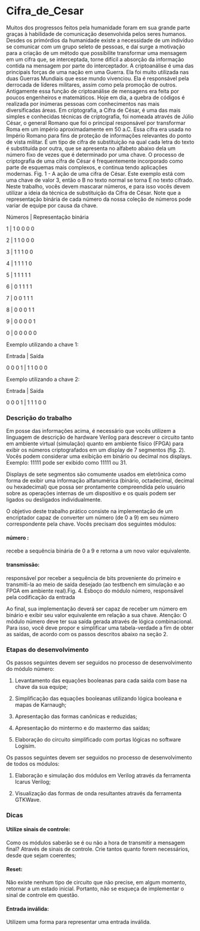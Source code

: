 # Cifra_de_Cesar

Muitos dos progressos feitos pela humanidade foram em sua grande parte graças à
habilidade de comunicação desenvolvida pelos seres humanos. Desdes os primórdios da
humanidade existe a necessidade de um indivíduo se comunicar com um grupo seleto de
pessoas, e daí surge a motivação para a criação de um método que possibilite transformar
uma mensagem em um cifra que, se interceptada, torne difícil a absorção da informação
contida na mensagem por parte do interceptador.
A criptoanálise é uma das principais forças de uma nação em uma Guerra. Ela foi
muito utilizada nas duas Guerras Mundiais que esse mundo vivenciou. Ela é responsável
pela derrocada de líderes militares, assim como pela promoção de outros. Antigamente
essa função de criptoanálise de mensagens era feita por poucos engenheiros e
matemáticos. Hoje em dia, a quebra de códigos é realizada por inúmeras pessoas com
conhecimentos nas mais diversificadas áreas.
Em criptografia, a Cifra de César, é uma das mais simples e conhecidas técnicas de
criptografia, foi nomeada através de Júlio César, o general Romano que foi o principal
responsável por transformar Roma em um império aproximadamente em 50 a.C. Essa cifra
era usada no Império Romano para fins de proteção de informações relevantes do ponto de
vista militar. É um tipo de cifra de substituição na qual cada letra do texto é substituída por
outra, que se apresenta no alfabeto abaixo dela um número fixo de vezes que é
determinado por uma chave. O processo de criptografia de uma cifra de César é
frequentemente incorporado como parte de esquemas mais complexos, e continua tendo
aplicações modernas.
Fig. 1 - A ação de uma cifra de César. Este exemplo está com uma chave de valor 3, então o B no
texto normal se torna E no texto cifrado.
Neste trabalho, vocês devem mascarar números, e para isso vocês devem utilizar a
ideia da técnica de substituição da Cifra de César.
Note que a representação binária de cada número da nossa coleção de números pode
variar de equipe por causa da chave.

Números | Representação binária

1 | 1 0 0 0 0

2 | 1 1 0 0 0

3 | 1 1 1 0 0

4 | 1 1 1 1 0

5 | 1 1 1 1 1

6 | 0 1 1 1 1

7 | 0 0 1 1 1

8 | 0 0 0 1 1

9 | 0 0 0 0 1

0 | 0 0 0 0 0

Exemplo utilizando a chave 1:

Entrada  | Saída

0 0 0 1  | 1 1 0 0 0

Exemplo utilizando a chave 2:

Entrada | Saída

0 0 0 1 | 1 1 1 0 0

### Descrição do trabalho

Em posse das informações acima, é necessário que vocês utilizem a linguagem de
descrição de hardware Verilog para descrever o circuito tanto em ambiente virtual
(simulação) quanto em ambiente físico (FPGA) para exibir os números criptografados em
um display de 7 segmentos (fig. 2). Vocês podem considerar uma exibição em binário ou
decimal nos displays. Exemplo: 11111 pode ser exibido como 11111 ou 31.

Displays de sete segmentos são comumente usados em eletrônica como forma de
exibir uma informação alfanumérica (binário, octadecimal, decimal ou hexadecimal) que
possa ser prontamente compreendida pelo usuário sobre as operações internas de um
dispositivo e os quais podem ser ligados ou desligados individualmente.

O objetivo deste trabalho prático consiste na implementação de um encriptador
capaz de converter um número (de 0 a 9) em seu número correspondente pela chave.
Vocês precisam dos seguintes módulos:

#### número : 
recebe a sequência binária de 0 a 9 e retorna a um novo valor equivalente.

#### transmissão: 
responsável por receber a sequência de bits proveniente do
primeiro e transmiti-la ao meio de saída desejado (ao testbench em
simulação e ao FPGA em ambiente real).Fig. 4. Esboço do módulo número, responsável pela codificação da entrada

Ao final, sua implementação deverá ser capaz de receber um número em binário e exibir seu valor
equivalente em relação a sua chave.
Atenção: O módulo número deve ter sua saída gerada através de lógica combinacional. Para
isso, você deve propor e simplificar uma tabela-verdade a fim de obter as saídas, de acordo com os
passos descritos abaixo na seção 2.

### Etapas do desenvolvimento

Os passos seguintes devem ser seguidos no processo de desenvolvimento do módulo número:

1. Levantamento das equações booleanas para cada saída com base na chave da sua
equipe;

2. Simplificação das equações booleanas utilizando lógica booleana e mapas de Karnaugh;

3. Apresentação das formas canônicas e reduzidas;

4. Apresentação do mintermo e do maxtermo das saídas;

5. Elaboração do circuito simplificado com portas lógicas no software Logisim.

Os passos seguintes devem ser seguidos no processo de desenvolvimento de todos os
módulos:

1. Elaboração e simulação dos módulos em Verilog através da ferramenta Icarus Verilog;

2. Visualização das formas de onda resultantes através da ferramenta GTKWave.

### Dicas

#### Utilize sinais de controle: 
Como os módulos saberão se é ou não a hora de transmitir a
mensagem final? Através de sinais de controle. Crie tantos quanto forem necessários, desde que
sejam coerentes;

#### Reset: 
Não existe nenhum tipo de circuito que não precise, em algum momento, retornar a um
estado inicial. Portanto, não se esqueça de implementar o sinal de controle em questão.

#### Entrada inválida: 
Utilizem uma forma para representar uma entrada inválida.
